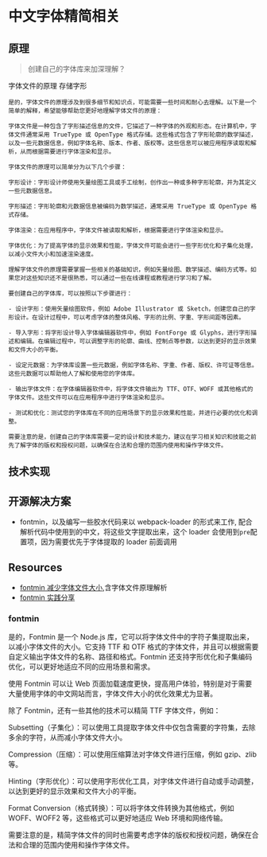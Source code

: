 # 中文字体精简相关

## 原理

> 创建自己的字体库来加深理解？

字体文件的原理
存储字形

```
是的，字体文件的原理涉及到很多细节和知识点，可能需要一些时间和耐心去理解。以下是一个简单的解释，希望能够帮助您更好地理解字体文件的原理：

字体文件是一种包含了字形描述信息的文件，它描述了一种字体的外观和形态。在计算机中，字体文件通常采用 TrueType 或 OpenType 格式存储。这些格式包含了字形轮廓的数学描述，以及一些元数据信息，例如字体名称、版本、作者、版权等。这些信息可以被应用程序读取和解析，从而根据需要进行字体渲染和显示。

字体文件的原理可以简单分为以下几个步骤：

字形设计：字形设计师使用矢量绘图工具或手工绘制，创作出一种或多种字形轮廓，并为其定义一些元数据信息。

字形描述：字形轮廓和元数据信息被编码为数学描述，通常采用 TrueType 或 OpenType 格式存储。

字体渲染：在应用程序中，字体文件被读取和解析，根据需要进行字体渲染和显示。

字体优化：为了提高字体的显示效果和性能，字体文件可能会进行一些字形优化和子集化处理，以减小文件大小和加速渲染速度。

理解字体文件的原理需要掌握一些相关的基础知识，例如矢量绘图、数学描述、编码方式等。如果您对这些知识还不是很熟悉，可以通过一些在线课程或教程进行学习和了解。

要创建自己的字体库，可以按照以下步骤进行：

- 设计字形：使用矢量绘图软件，例如 Adobe Illustrator 或 Sketch，创建您自己的字形设计。在设计过程中，可以考虑字体的整体风格、字形的比例、字重、字形间距等因素。

- 导入字形：将字形设计导入字体编辑器软件中，例如 FontForge 或 Glyphs，进行字形描述和编辑。在编辑过程中，可以调整字形的轮廓、曲线、控制点等参数，以达到更好的显示效果和文件大小的平衡。

- 设定元数据：为字体库设置一些元数据，例如字体名称、字重、作者、版权、许可证等信息。这些元数据可以帮助他人了解和使用您的字体库。

- 输出字体文件：在字体编辑器软件中，将字体文件输出为 TTF、OTF、WOFF 或其他格式的字体文件。这些文件可以在应用程序中进行字体渲染和显示。

- 测试和优化：测试您的字体库在不同的应用场景下的显示效果和性能，并进行必要的优化和调整。

需要注意的是，创建自己的字体库需要一定的设计和技术能力，建议在学习相关知识和技能之前先了解字体的版权和授权问题，以确保在合法和合理的范围内使用和操作字体文件。
```

## 技术实现

## 开源解决方案

- fontmin，以及编写一些胶水代码来以 webpack-loader 的形式来工作, 配合解析代码中使用到的中文，将这些文字提取出来，这个 loader 会使用到`pre`配置项，因为需要优先于字体提取的 loader 前面调用

## Resources

- [fontmin 减少字体文件大小](https://my.oschina.net/o2team/blog/4450497),含字体文件原理解析
- [fontmin 实践分享](https://blog.guowenfh.com/2019/06/04/2019/font-carrier2/)

### fontmin

是的，Fontmin 是一个 Node.js 库，它可以将字体文件中的字符子集提取出来，以减小字体文件的大小。它支持 TTF 和 OTF 格式的字体文件，并且可以根据需要自定义输出字体文件的名称、路径和格式。Fontmin 还支持字形优化和子集编码优化，可以更好地适应不同的应用场景和需求。

使用 Fontmin 可以让 Web 页面加载速度更快，提高用户体验，特别是对于需要大量使用字体的中文网站而言，字体文件大小的优化效果尤为显著。

除了 Fontmin，还有一些其他的技术可以精简 TTF 字体文件，例如：

Subsetting（子集化）：可以使用工具提取字体文件中仅包含需要的字符集，去除多余的字符，从而减小字体文件大小。

Compression（压缩）：可以使用压缩算法对字体文件进行压缩，例如 gzip、zlib 等。

Hinting（字形优化）：可以使用字形优化工具，对字体文件进行自动或手动调整，以达到更好的显示效果和文件大小的平衡。

Format Conversion（格式转换）：可以将字体文件转换为其他格式，例如 WOFF、WOFF2 等，这些格式可以更好地适应 Web 环境和网络传输。

需要注意的是，精简字体文件的同时也需要考虑字体的版权和授权问题，确保在合法和合理的范围内使用和操作字体文件。
